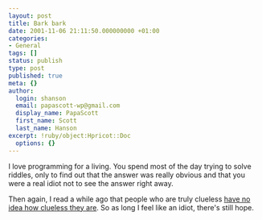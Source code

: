 ```yaml
---
layout: post
title: Bark bark
date: 2001-11-06 21:11:50.000000000 +01:00
categories:
- General
tags: []
status: publish
type: post
published: true
meta: {}
author:
  login: shanson
  email: papascott-wp@gmail.com
  display_name: PapaScott
  first_name: Scott
  last_name: Hanson
excerpt: !ruby/object:Hpricot::Doc
  options: {}
---
```

<p>I love programming for a living. You spend most of the day trying to solve riddles, only to find out that the answer was really obvious and that you were a real idiot not to see the answer right away.</p>
<p>Then again, I read a while ago that people who are truly clueless <a href="http://www.apa.org/journals/psp/psp7761121.html">have no idea how clueless they are</a>. So as long I feel like an idiot, there's still hope.</p>
